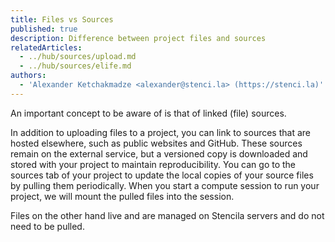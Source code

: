 ```yaml
---
title: Files vs Sources
published: true
description: Difference between project files and sources
relatedArticles:
  - ../hub/sources/upload.md
  - ../hub/sources/elife.md
authors:
  - 'Alexander Ketchakmadze <alexander@stenci.la> (https://stenci.la)'
---
```


An important concept to be aware of is that of linked (file) sources.

In addition to uploading files to a project, you can link to sources that are hosted elsewhere, such as public websites and GitHub. These sources remain on the external service, but a versioned copy is downloaded and stored with your project to maintain reproducibility. You can go to the sources tab of your project to update the local copies of your source files by pulling them periodically. When you start a compute session to run your project, we will mount the pulled files into the session.

Files on the other hand live and are managed on Stencila servers and do not need to be pulled.
